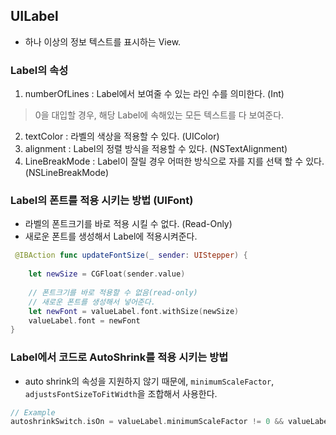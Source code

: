 ## UILabel 
- 하나 이상의 정보 텍스트를 표시하는 View.

### Label의 속성 
1. numberOfLines : Label에서 보여줄 수 있는 라인 수를 의미한다. (Int)
> 0을 대입할 경우, 해당 Label에 속해있는 모든 텍스트를 다 보여준다. 

2. textColor : 라벨의 색상을 적용할 수 있다. (UIColor)
3. alignment : Label의 정렬 방식을 적용할 수 있다. (NSTextAlignment)
4. LineBreakMode : Label이 잘릴 경우 어떠한 방식으로 자를 지를 선택 할 수 있다. (NSLineBreakMode)

### Label의 폰트를 적용 시키는 방법 (UIFont)
- 라벨의 폰트크기를 바로 적용 시킬 수 없다. (Read-Only)
- 새로운 폰트를 생성해서 Label에 적용시켜준다. 
```swift
 @IBAction func updateFontSize(_ sender: UIStepper) {
        
    let newSize = CGFloat(sender.value)
        
    // 폰트크기를 바로 적용할 수 없음(read-only)
    // 새로운 폰트를 생성해서 넣어준다.
    let newFont = valueLabel.font.withSize(newSize)
    valueLabel.font = newFont
}
```

### Label에서 코드로 AutoShrink를 적용 시키는 방법 
- auto shrink의 속성을 지원하지 않기 때문에, ```minimumScaleFactor```, ```adjustsFontSizeToFitWidth```을 조합해서 사용한다.
```swift
// Example
autoshrinkSwitch.isOn = valueLabel.minimumScaleFactor != 0 && valueLabel.adjustsFontSizeToFitWidth
```
